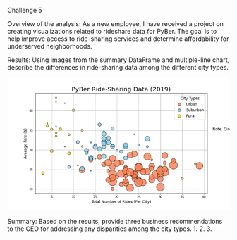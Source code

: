 Challenge 5

Overview of the analysis: 
As a new employee, I have received a project on creating visualizations related to rideshare data for PyBer. The goal is to help improve access to ride-sharing services and determine affordability for underserved neighborhoods. 

Results: Using images from the summary DataFrame and multiple-line chart, describe the differences in ride-sharing data among the different city types.

![Fig1.png](analysis/Fig1.png)

Summary: Based on the results, provide three business recommendations to the CEO for addressing any disparities among the city types.
1.
2.
3.
